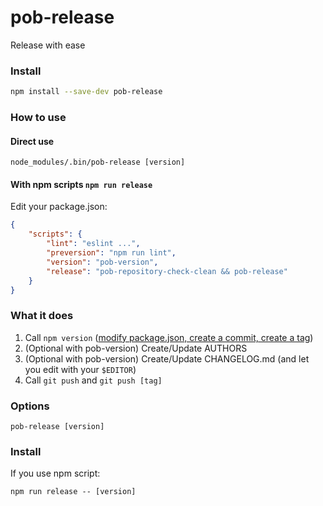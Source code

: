 # pob-release

Release with ease

### Install

```sh
npm install --save-dev pob-release
```

### How to use

#### Direct use

```
node_modules/.bin/pob-release [version]
```

#### With npm scripts `npm run release`

Edit your package.json:

```json
{
    "scripts": {
        "lint": "eslint ...",
        "preversion": "npm run lint",
        "version": "pob-version",
        "release": "pob-repository-check-clean && pob-release"
    }
}

```

### What it does

1. Call `npm version` ([modify package.json, create a commit, create a tag](https://docs.npmjs.com/cli/version))
1. (Optional with pob-version) Create/Update AUTHORS
1. (Optional with pob-version) Create/Update CHANGELOG.md (and let you edit with your `$EDITOR`)
1. Call `git push` and `git push [tag]`


### Options

`pob-release [version]`

### Install

If you use npm script:

```
npm run release -- [version]
```

